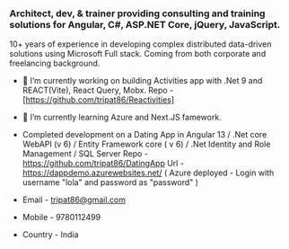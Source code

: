 ### Architect, dev, & trainer providing consulting and training solutions for Angular, C#, ASP.NET Core, jQuery, JavaScript.

10+ years of experience in developing complex distributed data-driven solutions using Microsoft Full stack.
Coming from both corporate and freelancing background.

- 🔭 I’m currently working on building Activities app with .Net 9 and REACT(Vite), React Query, Mobx.
Repo - [https://github.com/tripat86/Reactivities]

- 🌱 I’m currently learning Azure and Next.JS famework.
  
- Completed development on a Dating App in Angular 13 / .Net core WebAPI (v 6) / Entity Framework core ( v 6) / .Net Identity and Role Management / SQL Server
Repo - https://github.com/tripat86/DatingApp
Url - https://dappdemo.azurewebsites.net/  ( Azure deployed - Login with username "lola" and password as "password" )



- Email - tripat86@gmail.com
- Mobile - 9780112499
- Country - India

<!--
**tripat86/tripat86** is a ✨ _special_ ✨ repository because its `README.md` (this file) appears on your GitHub profile.

Here are some ideas to get you started:

- 🔭 I’m currently working on ...
- 🌱 I’m currently learning ...
- 👯 I’m looking to collaborate on ...
- 🤔 I’m looking for help with ...
- 💬 Ask me about ...
- 📫 How to reach me: ...
- 😄 Pronouns: ...
- ⚡ Fun fact: ...
-->
